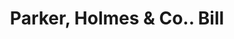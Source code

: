 ---
doi: 10.7916/D8KP9D4C
date_other: '1890'
date_other_textual: 1890-1899
form: printed ephemera
genre:
- Invoices
name:
- Parker, Holmes & Co.
object_in_context_url: https://biggert.cul.columbia.edu/items/view/ave_biggert_00434
subject_hierarchical_geographic:
- Boston, Massachusetts, United States
subject_name:
- Parker, Holmes & Co.
title: Parker, Holmes & Co.. Bill
sort_title: Parker, Holmes & Co.. Bill
call_number: ave_biggert_00434
coordinates:
- 42.35805555555556,-71.06361111111111
pid: ave_biggert_00434
identifiers: ave_biggert_00434
canvas_id: ldpd:395708
permalink: "/items/ave_biggert_00434/"
layout: iiif-image-page
---